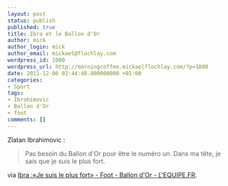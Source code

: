 ```yaml
---
layout: post
status: publish
published: true
title: Ibra et le Ballon d'Or
author: mick
author_login: mick
author_email: mickael@flochlay.com
wordpress_id: 1080
wordpress_url: http://morningcoffee.mickaelflochlay.com/?p=1080
date: 2011-12-06 02:44:48.000000000 +01:00
categories:
- Sport
tags:
- Ibrahimovic
- Ballon d'Or
- foot
comments: []
---
```

Zlatan Ibrahimovic :
<blockquote>Pas besoin du Ballon d'Or pour être le numéro un. Dans ma tête, je sais que je suis le plus fort.</blockquote>
via <a href="http://www.lequipe.fr/Football/breves2011/20111205_155157_incorrigible-ibra.html">Ibra :«Je suis le plus fort» - Foot - Ballon d'Or - L'EQUIPE.FR</a>.
